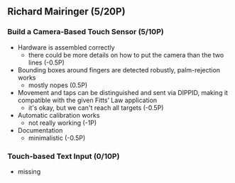 ## Richard Mairinger (5/20P)

### Build a Camera-Based Touch Sensor (5/10P)
* Hardware is assembled correctly
    * there could be more details on how to put the camera than the two lines (-0.5P)
* Bounding boxes around fingers are detected robustly, palm-rejection works
    * mostly nopes (0.5P)
* Movement and taps can be distinguished and sent via DIPPID, making it compatible with the given Fitts’ Law application
    * it's okay, but we can't reach all targets (-0.5P)
* Automatic calibration works
    * not really working (-1P)
* Documentation
    * minimalistic (-0.5P)

### Touch-based Text Input (0/10P)
* missing
